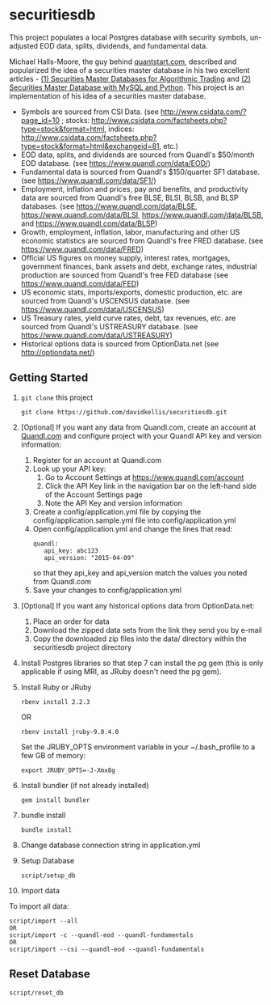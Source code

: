 securitiesdb
============

This project populates a local Postgres database with security symbols, un-adjusted EOD data, splits, dividends, and fundamental data.

Michael Halls-Moore, the guy behind [quantstart.com](https://www.quantstart.com), described and popularized the idea of a securities master database in his two
excellent articles - [(1) Securities Master Databases for Algorithmic Trading](https://www.quantstart.com/articles/Securities-Master-Databases-for-Algorithmic-Trading) and [(2) Securities Master Database with MySQL and Python](https://www.quantstart.com/articles/Securities-Master-Database-with-MySQL-and-Python). This project is an implementation of his idea of a securities master database.

- Symbols are sourced from CSI Data. (see http://www.csidata.com/?page_id=10 ; stocks: http://www.csidata.com/factsheets.php?type=stock&format=html, indices: http://www.csidata.com/factsheets.php?type=stock&format=html&exchangeid=81, etc.)
- EOD data, splits, and dividends are sourced from Quandl's $50/month EOD database. (see https://www.quandl.com/data/EOD/)
- Fundamental data is sourced from Quandl's $150/quarter SF1 database. (see https://www.quandl.com/data/SF1/)
- Employment, inflation and prices, pay and benefits, and productivity data are sourced from Quandl's free BLSE, BLSI, BLSB, and BLSP databases. (see https://www.quandl.com/data/BLSE, https://www.quandl.com/data/BLSI, https://www.quandl.com/data/BLSB, and https://www.quandl.com/data/BLSP)
- Growth, employment, inflation, labor, manufacturing and other US economic statistics are sourced from Quandl's free FRED database. (see https://www.quandl.com/data/FRED)
- Official US figures on money supply, interest rates, mortgages, government finances, bank assets and debt, exchange rates, industrial production are sourced from Quandl's free FED database (see https://www.quandl.com/data/FED)
- US economic stats, imports/exports, domestic production, etc. are sourced from Quandl's USCENSUS database. (see https://www.quandl.com/data/USCENSUS)
- US Treasury rates, yield curve rates, debt, tax revenues, etc. are sourced from Quandl's USTREASURY database. (see https://www.quandl.com/data/USTREASURY)
- Historical options data is sourced from OptionData.net (see http://optiondata.net/)

## Getting Started

1. ```git clone``` this project
   ```
   git clone https://github.com/davidkellis/securitiesdb.git
   ```

2. [Optional] If you want any data from Quandl.com, create an account at [Quandl.com](https://www.quandl.com/) and configure project with your Quandl API key and version information:
   1. Register for an account at Quandl.com
   2. Look up your API key:
      1. Go to Account Settings at https://www.quandl.com/account
      2. Click the API Key link in the navigation bar on the left-hand side of the Account Settings page
      3. Note the API Key and version information
   3. Create a config/application.yml file by copying the config/application.sample.yml file into config/application.yml
   4. Open config/application.yml and change the lines that read:
      ```
      quandl:
         api_key: abc123
         api_version: "2015-04-09"
      ```
      so that they api_key and api_version match the values you noted from Quandl.com
   5. Save your changes to config/application.yml

3. [Optional] If you want any historical options data from OptionData.net:
   1. Place an order for data
   2. Download the zipped data sets from the link they send you by e-mail
   3. Copy the downloaded zip files into the data/ directory within the securitiesdb project directory

4. Install Postgres libraries so that step 7 can install the pg gem (this is only applicable if using MRI, as JRuby doesn't need the pg gem).

5. Install Ruby or JRuby
   ```
   rbenv install 2.2.3
   ```
   OR
   ```
   rbenv install jruby-9.0.4.0
   ```

   Set the JRUBY_OPTS environment variable in your ~/.bash_profile to a few GB of memory:
   ```
   export JRUBY_OPTS=-J-Xmx8g
   ```

6. Install bundler (if not already installed)
   ```
   gem install bundler
   ```
   
7. bundle install
   ```
   bundle install
   ```
   
8. Change database connection string in application.yml

9. Setup Database
   ```
   script/setup_db
   ```

10. Import data

   To import all data:
   ```
   script/import --all
   OR
   script/import -c --quandl-eod --quandl-fundamentals
   OR
   script/import --csi --quandl-eod --quandl-fundamentals
   ```

## Reset Database

```
script/reset_db
```
